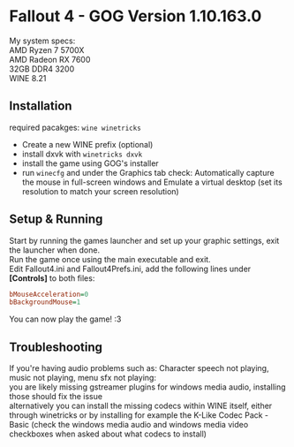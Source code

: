 # Fallout 4 - GOG Version 1.10.163.0
My system specs:  
AMD Ryzen 7 5700X  
AMD Radeon RX 7600  
32GB DDR4 3200  
WINE 8.21  

## Installation
required pacakges: `wine winetricks`  
- Create a new WINE prefix (optional)
- install dxvk with `winetricks dxvk`
- install the game using GOG's installer
- run `winecfg` and under the Graphics tab check: Automatically capture the mouse in full-screen windows and Emulate a virtual desktop (set its resolution to match your screen resolution)

## Setup & Running
Start by running the games launcher and set up your graphic settings, exit the launcher when done.  
Run the game once using the main executable and exit.  
Edit Fallout4.ini and Fallout4Prefs.ini, add the following lines under **[Controls]** to both files:  
```ini
bMouseAcceleration=0
bBackgroundMouse=1
```
You can now play the game! :3  

## Troubleshooting
If you're having audio problems such as: Character speech not playing, music not playing, menu sfx not playing:  
you are likely missing gstreamer plugins for windows media audio, installing those should fix the issue  
alternatively you can install the missing codecs within WINE itself, either through winetricks or by installing for example the K-Like Codec Pack - Basic (check the windows media audio and windows media video checkboxes when asked about what codecs to install)  
